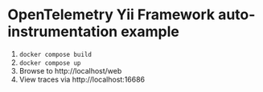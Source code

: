 # OpenTelemetry Yii Framework auto-instrumentation example

1. `docker compose build`
2. `docker compose up`
3. Browse to http://localhost/web
4. View traces via http://localhost:16686
